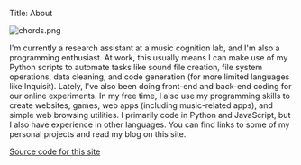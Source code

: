 Title: About

![chords.png]({filename}/images/chords.png)

I'm currently a research assistant at a music cognition lab, and I'm also a programming enthusiast. At work, this usually means I can make use of my Python scripts to automate tasks like sound file creation, file system operations, data cleaning, and code generation (for more limited languages like Inquisit). Lately, I've also been doing front-end and back-end coding for our online experiments. In my free time, I also use my programming skills to create websites, games, web apps (including music-related apps), and simple web browsing utilities. I primarily code in Python and JavaScript, but I also have experience in other languages. You can find links to some of my personal projects and read my blog on this site.

[Source code for this site](https://github.com/ahuanguchi/user-page-pelican)
